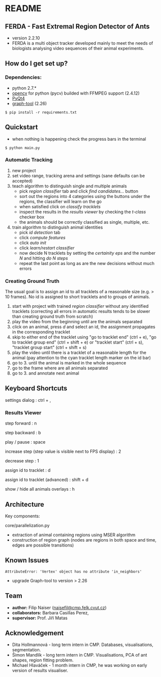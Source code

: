 # README

## FERDA - Fast Extremal Region Detector of Ants

- version 2.2.10
- FERDA is a multi object tracker developed mainly to meet the needs of biologists analysing video sequences of their animal experiments.

## How do I get set up?

### Dependencies:

* python 2.7.\*
* [opencv](http://opencv.org) for python (pycv) builded with FFMPEG support (2.4.12)
* [PyQt4](https://www.riverbankcomputing.com/software/pyqt/download)
* [graph-tool](https://pypi.python.org/pypi/graph-tool) (2.26)

`$ pip install -r requirements.txt`

## Quickstart

- when nothing is happening check the progress bars in the terminal

`$ python main.py`
    
### Automatic Tracking    

1. new project
2. set video range, tracking arena and settings (sane defaults can be accepted)
3. teach algorithm to distinguish single and multiple animals
    - pick *region classifier* tab and click *find candidates...* button
    - sort out the regions into 4 categories using the buttons under the regions, the classifier will learn on the go
    - when satisfied click on *classify tracklets*
    - inspect the results in the *results viewer* by checking the *t-class* checker box
    - the animals should be correctly classified as single, multiple, etc.
4. train algorithm to distinguish animal identities
    - pick *id detection* tab
    - click *compute features*
    - click *auto init*
    - click *learn/restart classifier*
    - now decide N tracklets by setting the *certainity eps* and the number *N* and hitting *do N steps*
    - repeat the last point as long as are the new decisions without much errors 


### Creating Ground Truth

The usual goal is to assign an id to all tracklets of a reasonable size (e.g. > 10 frames). No id is assigned to short tracklets and to groups of animals.

1. start with project with trained *region classifier* without any identified tracklets
   (correcting all errors in automatic results tends to be slower than creating ground 
   truth from scratch)
2. play the video from the beginning until are the animals separated
3. click on an animal, press *d* and select an id, the assignment propagates 
   in the corresponding tracklet
4. skip to either end of the tracklet using "go to tracklet end" (ctrl + e), "go to tracklet group end" (ctrl + shift + e) or "tracklet start" (ctrl + s), "tracklet group start" (ctrl + shift + s)
5. play the video until there is a tracklet of a reasonable length for the animal (pay attention to the cyan tracklet length marker on the id bar)
6. go to 3. until the animal is marked in the whole sequence
7. go to the frame where are all animals separated
8. go to 3. and annotate next animal

## Keyboard Shortcuts

settings dialog
: ctrl + ,

### Results Viewer

step forward
: n

step backward
: b

play / pause
: space

increase step (step value is visible next to FPS display)
: 2

decrease step
: 1

assign id to tracklet
: d

assign id to tracklet (advanced)
: shift + d

show / hide all animals overlays
: h

## Architecture

Key components:

core/parallelization.py
- extraction of animal containing regions using MSER algorithm
- construction of region graph (nodes are regions in both space and time, edges are possible transitions)

## Known Issues

`AttributeError: 'Vertex' object has no attribute 'in_neighbors'`

- upgrade Graph-tool to version > 2.26



## Team

* **author:** Filip Naiser (naisefil@cmp.felk.cvut.cz)
* **collaborators:** Barbara Casillas Perez, 
* **supervisor:** Prof. Jiří Matas

## Acknowledgement

* Dita Hollmannová - long term intern in CMP. Databases, visualisations, segmentation.
* Šimon Mandlík - long term intern in CMP. Visualisations, PCA of ant shapes, region fitting problem.
* Michael Hlaváček - 1 month intern in CMP, he was working on early version of results visualiser.
